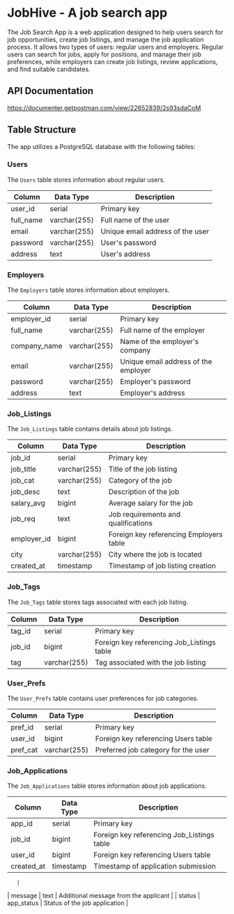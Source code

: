 # JobHive - A job search app

The Job Search App is a web application designed to help users search for job opportunities, create job listings, and manage the job application process. It allows two types of users: regular users and employers. Regular users can search for jobs, apply for positions, and manage their job preferences, while employers can create job listings, review applications, and find suitable candidates.

## API Documentation
https://documenter.getpostman.com/view/22652839/2s93sdaCoM

## Table Structure

The app utilizes a PostgreSQL database with the following tables:

### Users

The `Users` table stores information about regular users.

| Column     | Data Type         | Description                         |
|------------|------------------|-------------------------------------|
| user_id    | serial           | Primary key                         |
| full_name  | varchar(255)     | Full name of the user               |
| email      | varchar(255)     | Unique email address of the user    |
| password   | varchar(255)     | User's password                     |
| address    | text             | User's address                      |

### Employers

The `Employers` table stores information about employers.

| Column        | Data Type         | Description                              |
|---------------|------------------|------------------------------------------|
| employer_id   | serial           | Primary key                              |
| full_name     | varchar(255)     | Full name of the employer                 |
| company_name  | varchar(255)     | Name of the employer's company            |
| email         | varchar(255)     | Unique email address of the employer      |
| password      | varchar(255)     | Employer's password                      |
| address       | text             | Employer's address                       |

### Job_Listings

The `Job_Listings` table contains details about job listings.

| Column        | Data Type         | Description                              |
|---------------|------------------|------------------------------------------|
| job_id        | serial           | Primary key                              |
| job_title     | varchar(255)     | Title of the job listing                  |
| job_cat       | varchar(255)     | Category of the job                       |
| job_desc      | text             | Description of the job                    |
| salary_avg    | bigint           | Average salary for the job                |
| job_req       | text             | Job requirements and qualifications       |
| employer_id   | bigint           | Foreign key referencing Employers table   |
| city          | varchar(255)     | City where the job is located             |
| created_at    | timestamp        | Timestamp of job listing creation         |

### Job_Tags

The `Job_Tags` table stores tags associated with each job listing.

| Column    | Data Type    | Description                                 |
|-----------|--------------|---------------------------------------------|
| tag_id    | serial       | Primary key                                 |
| job_id    | bigint       | Foreign key referencing Job_Listings table   |
| tag       | varchar(255) | Tag associated with the job listing          |

### User_Prefs

The `User_Prefs` table contains user preferences for job categories.

| Column    | Data Type    | Description                               |
|-----------|--------------|-------------------------------------------|
| pref_id   | serial       | Primary key                               |
| user_id   | bigint       | Foreign key referencing Users table        |
| pref_cat  | varchar(255) | Preferred job category for the user        |

### Job_Applications

The `Job_Applications` table stores information about job applications.

| Column     | Data Type         | Description                               |
|------------|------------------|-------------------------------------------|
| app_id     | serial           | Primary key                               |
| job_id     | bigint           | Foreign key referencing Job_Listings table |
| user_id    | bigint           | Foreign key referencing Users table        |
| created_at | timestamp        | Timestamp of application submission

       |
| message    | text             | Additional message from the applicant      |
| status     | app_status       | Status of the job application              |
